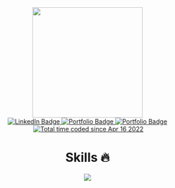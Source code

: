 <div align="center">
  <img src="https://user-images.githubusercontent.com/93520178/193683960-bdbc6878-f1f2-4819-85fe-e6bb79c5fb6b.png" width="250"/>
  <div id="badges">
  <a href="https://www.linkedin.com/in/hayetfe/">
    <img src="https://img.shields.io/badge/LinkedIn-blueviolet?style=for-the-badge&logo=linkedin&logoColor=white" alt="LinkedIn Badge"/>
  </a>
  <a href="https://hayet-fe.tech/">
    <img src="https://img.shields.io/badge/Portfolio-blueviolet?style=for-the-badge" alt="Portfolio Badge"/>
  </a>
  <a href="https://dev.to/laiifuu">
    <img src="https://img.shields.io/badge/Dev.To-blueviolet?style=for-the-badge&logo=devdotto&logoColor=white" alt="Portfolio Badge"/>
  </a>
</div>
<img src="https://komarev.com/ghpvc/?username=laiifuu&style=flat-square&color=blue" alt=""/>
<a href="https://wakatime.com/@cfb8cd04-f65d-4c4a-bef1-40ea902d6b43"><img src="https://wakatime.com/badge/user/cfb8cd04-f65d-4c4a-bef1-40ea902d6b43.svg" alt="Total time coded since Apr 16 2022" /></a>

<h1>
  Skills 🔥
</h1>
  <p align="center">
    <img src="https://skillicons.dev/icons?i=git,github,html,css,bootstrap,sass,js,ts,react,redux,nextjs,tailwind,vscode,neovim,webpack,figma,firebase,mysql,netlify,postgres,postman,ruby,rails,nodejs&theme=dark&perline=8" />

  </p>
          
</div>


<!--

Here are some ideas to get you started:
![Most Active GitHub User Rank](https://encq16av0jmqle0.m.pipedream.net)
- 🔭 I’m currently working on ...
- 🌱 I’m currently learning ...
- 👯 I’m looking to collaborate on ...
- 🤔 I’m looking for help with ...
- 💬 Ask me about ...
- 📫 How to reach me: ...
- 😄 Pronouns: ...
- ⚡ Fun fact: ...
-->
